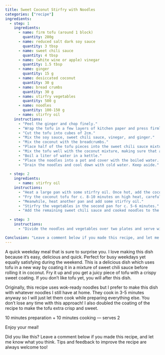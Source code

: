```yaml
---
title: Sweet Coconut Stirfry with Noodles
categories: ["recipe"]
ingredients:
  - step: 1
    ingredients:
      - name: firm tofu (around 1 block)
        quantity: 280g
      - name: reduced salt dark soy sauce
        quantity: 3 tbsp
      - name: sweet chili sauce
        quantity: 4 tbsp
      - name: (white wine or apple) vinegar
        quantity: 1.5 tbsp
      - name: ginger
        quantity: 15 g
      - name: desiccated coconut
        quantity: 30 g
      - name: bread crumbs
        quantity: 30 g
      - name: stirfry vegetables
        quantity: 500 g
      - name: noodles
        quantity: 100-150 g
      - name: stirfry oil
    instructions:
      - "Peel the ginger and chop finely."
      - "Wrap the tofu in a few layers of kitchen paper and press firmly to push out most moist."
      - "Cut the tofu into cubes of 2cm."
      - "Mix the soy sauce, sweet chili sauce, vinegar, and ginger."
      - "Mix the coconut with the breadcrumbs."
      - "Place half of the tofu pieces into the sweet chili sauce mixture, coating all sides, and then carefully spoon them out and into the coconut mixture. Repeat with the remaining tofu. Keep the remaining sweet chili coating aside for later."
      - "Mix the tofu well with the coconut mixture, making sure that all sides are coated."
      - "Boil a liter of water in a kettle."
      - "Place the noodles into a pot and cover with the boiled water. Cover and let it cook for 3-5 minutes depending on pack instructions."
      - "Drain the noodles and cool down with cold water. Keep aside."
  
  - step: 2
    ingredients:
      - name: stirfry oil
    instructions:
      - "Heat a large pan with some stirfry oil. Once hot, add the coconut coated tofu pieces."
      - "Fry the coconut tofu for c. 8-10 minutes on high heat, carefully turning every 2-3 minutes to ensure all sides crisp up."
      - "Meanwhile, heat another pan and add some stirfry oil."
      - "Stirfry the vegetables in the second pan for c. 5-6 minutes."
      - "Add the remaining sweet chili sauce and cooked noodles to the stirfry vegetables. Lower the heat and carefully mix so the noodles loosen up and get coated with the remaining sauce."
  
  - step: 3
    instructions:
      - "Divide the noodles and vegetables over two plates and serve with the coconut tofu on top."

Conclusion: "Leave a comment below if you made this recipe, and let me know what you think. Tips and feedback to improve the recipe are always welcome too!"
---
```

A quick weekday meal that is sure to surprise you. I love making this dish because it’s easy, delicious and quick. Perfect for busy weekdays yet equally satisfying during the weekend. This is a delicious dish which uses tofu in a new way by coating it in a mixture of sweet chili sauce before rolling it in coconut. Fry it up and you get a juicy piece of tofu with a crispy sweet coating. If you don’t like tofu yet, you will after this dish.
<!--more-->
Originally, this recipe uses wok-ready noodles but I prefer to make this dish with whatever noodles I still have at home. They cook in 3-5 minutes anyway so I will just let them cook while preparing everything else. You don’t lose any time with this approach! I also doubled the coating of the recipe to make the tofu extra crisp and sweet.

10 minutes preparation + 10 minutes cooking — serves 2

Enjoy your meal!

Did you like this? Leave a comment below if you made this recipe, and let me know what you think. Tips and feedback to improve the recipe are always welcome too!